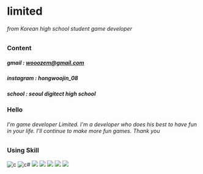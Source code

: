 # limited

###### from Korean high school student game developer

### Content
##### gmail : wooozem@gmail.com
##### instagram : hongwoojin_08
##### school : seoul digitect high school

### Hello
###### I'm game developer Limited. I'm a developer who does his best to have fun in your life. I'll continue to make more fun games. Thank you

### Using Skill
![c](https://img.shields.io/badge/C-00599C?style=for-the-badge&logo=c&logoColor=white)
![c#](https://img.shields.io/badge/C%23-239120?style=for-the-badge&logo=c-sharp&logoColor=white)
![](https://img.shields.io/badge/Python-3776AB?style=for-the-badge&logo=python&logoColor=white)
![](https://img.shields.io/badge/Java-ED8B00?style=for-the-badge&logo=openjdk&logoColor=white)
![](https://img.shields.io/badge/Unity-100000?style=for-the-badge&logo=unity&logoColor=white)
![](https://img.shields.io/badge/HTML5-E34F26?style=for-the-badge&logo=html5&logoColor=white)
![](	https://img.shields.io/badge/CSS3-1572B6?style=for-the-badge&logo=css3&logoColor=white)



<!---
SDHS-limited/SDHS-limited is a ✨ special ✨ repository because its `README.md` (this file) appears on your GitHub profile.
You can click the Preview link to take a look at your changes.
--->
